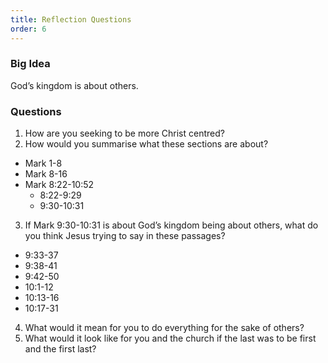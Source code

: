 ```yaml
---
title: Reflection Questions
order: 6
---
```


### Big Idea 
God’s kingdom is about others. 


### Questions 
1. How are you seeking to be more Christ centred? 
2. How would you summarise what these sections are about?
  - Mark 1-8 
  - Mark 8-16 
  - Mark 8:22-10:52
    - 8:22-9:29
    - 9:30-10:31
    
3. If Mark 9:30-10:31 is about God’s kingdom being about others, what do you think Jesus trying to say in these passages? 
  - 9:33-37
  - 9:38-41  
  - 9:42-50
  - 10:1-12
  - 10:13-16
  - 10:17-31

4. What would it mean for you to do everything for the sake of others? 
5. What would it look like for you and the church if the last was to be first and the first last? 

